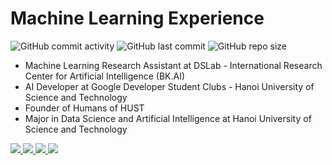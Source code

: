 # Machine Learning Experience
![GitHub commit activity](https://img.shields.io/github/commit-activity/m/tuanlda78202/MLE?color=%23F7CAC9&label=Commit&logo=Battle.net&logoColor=%23DFCFBE&style=flat-square) ![GitHub last commit](https://img.shields.io/github/last-commit/tuanlda78202/MLE?color=%23F7CAC9&label=Last%20Commit&logo=Google%20Photos&logoColor=%23DFCFBE&style=flat-square) ![GitHub repo size](https://img.shields.io/github/repo-size/tuanlda78202/MLE?color=%23F7CAC9&label=Repo%20Size&logo=Databricks&logoColor=%23DFCFBE&style=flat-square)

* Machine Learning Research Assistant at DSLab - International Research Center for Artificial Intelligence (BK.AI)
* AI Developer at Google Developer Student Clubs - Hanoi University of Science and Technology
* Founder of Humans of HUST
* Major in Data Science and Artificial Intelligence at Hanoi University of Science and Technology

<p align='left'>
  <a href="https://www.linkedin.com/in/tuanlda78202/">
    <img src="https://img.shields.io/badge/LinkedIn-%230077B5.svg?&style=flat&logo=linkedin&logoColor=white" />
  <a href="http://dsc-hust.club/members/details/246">
    <img src="https://img.shields.io/badge/GDSCxHUST-%23C1BDDA?style=flat&logo=GoogleColab&logoColor=black" />
  <a href="http://facebook.com/pageofhumanshust">
    <img src="https://img.shields.io/badge/Humans%20of%20HUST-FFDFD3?style=flat&logo=FACEBOOK&logoColor=black" />
  <a href="https://twitter.com/tuanlda78202">
    <img src="https://img.shields.io/badge/Twitter-%23daf6e5?style=flat&logo=twitter&logoColor=black" /> 
</p>



